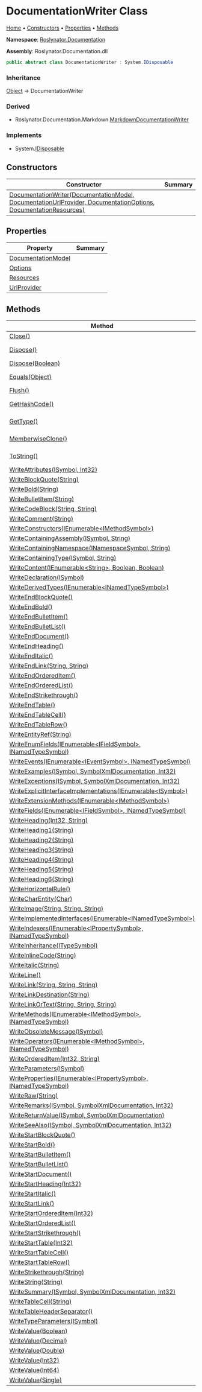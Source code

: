 <a name="_top"></a>

# DocumentationWriter Class

[Home](../../../README.md#_top) &#x2022; [Constructors](#constructors) &#x2022; [Properties](#properties) &#x2022; [Methods](#methods)

**Namespace**: [Roslynator.Documentation](../README.md#_top)

**Assembly**: Roslynator\.Documentation\.dll

```csharp
public abstract class DocumentationWriter : System.IDisposable
```

### Inheritance

[Object](https://docs.microsoft.com/en-us/dotnet/api/system.object) &#x2192; DocumentationWriter

### Derived

* Roslynator\.Documentation\.Markdown\.[MarkdownDocumentationWriter](../Markdown/MarkdownDocumentationWriter/README.md#_top)

### Implements

* System\.[IDisposable](https://docs.microsoft.com/en-us/dotnet/api/system.idisposable)

## Constructors

| Constructor | Summary |
| ----------- | ------- |
| [DocumentationWriter(DocumentationModel, DocumentationUrlProvider, DocumentationOptions, DocumentationResources)](-ctor/README.md#_top) | |

## Properties

| Property | Summary |
| -------- | ------- |
| [DocumentationModel](DocumentationModel/README.md#_top) | |
| [Options](Options/README.md#_top) | |
| [Resources](Resources/README.md#_top) | |
| [UrlProvider](UrlProvider/README.md#_top) | |

## Methods

| Method | Summary |
| ------ | ------- |
| [Close()](Close/README.md#_top) | |
| [Dispose()](Dispose/README.md#Roslynator_Documentation_DocumentationWriter_Dispose) |  \(Implements [IDisposable.Dispose](https://docs.microsoft.com/en-us/dotnet/api/system.idisposable.dispose)\) |
| [Dispose(Boolean)](Dispose/README.md#Roslynator_Documentation_DocumentationWriter_Dispose_System_Boolean_) | |
| [Equals(Object)](https://docs.microsoft.com/en-us/dotnet/api/system.object.equals) |  \(Inherited from [Object](https://docs.microsoft.com/en-us/dotnet/api/system.object)\) |
| [Flush()](Flush/README.md#_top) | |
| [GetHashCode()](https://docs.microsoft.com/en-us/dotnet/api/system.object.gethashcode) |  \(Inherited from [Object](https://docs.microsoft.com/en-us/dotnet/api/system.object)\) |
| [GetType()](https://docs.microsoft.com/en-us/dotnet/api/system.object.gettype) |  \(Inherited from [Object](https://docs.microsoft.com/en-us/dotnet/api/system.object)\) |
| [MemberwiseClone()](https://docs.microsoft.com/en-us/dotnet/api/system.object.memberwiseclone) |  \(Inherited from [Object](https://docs.microsoft.com/en-us/dotnet/api/system.object)\) |
| [ToString()](https://docs.microsoft.com/en-us/dotnet/api/system.object.tostring) |  \(Inherited from [Object](https://docs.microsoft.com/en-us/dotnet/api/system.object)\) |
| [WriteAttributes(ISymbol, Int32)](WriteAttributes/README.md#_top) | |
| [WriteBlockQuote(String)](WriteBlockQuote/README.md#_top) | |
| [WriteBold(String)](WriteBold/README.md#_top) | |
| [WriteBulletItem(String)](WriteBulletItem/README.md#_top) | |
| [WriteCodeBlock(String, String)](WriteCodeBlock/README.md#_top) | |
| [WriteComment(String)](WriteComment/README.md#_top) | |
| [WriteConstructors(IEnumerable\<IMethodSymbol>)](WriteConstructors/README.md#_top) | |
| [WriteContainingAssembly(ISymbol, String)](WriteContainingAssembly/README.md#_top) | |
| [WriteContainingNamespace(INamespaceSymbol, String)](WriteContainingNamespace/README.md#_top) | |
| [WriteContainingType(ISymbol, String)](WriteContainingType/README.md#_top) | |
| [WriteContent(IEnumerable\<String>, Boolean, Boolean)](WriteContent/README.md#_top) | |
| [WriteDeclaration(ISymbol)](WriteDeclaration/README.md#_top) | |
| [WriteDerivedTypes(IEnumerable\<INamedTypeSymbol>)](WriteDerivedTypes/README.md#_top) | |
| [WriteEndBlockQuote()](WriteEndBlockQuote/README.md#_top) | |
| [WriteEndBold()](WriteEndBold/README.md#_top) | |
| [WriteEndBulletItem()](WriteEndBulletItem/README.md#_top) | |
| [WriteEndBulletList()](WriteEndBulletList/README.md#_top) | |
| [WriteEndDocument()](WriteEndDocument/README.md#_top) | |
| [WriteEndHeading()](WriteEndHeading/README.md#_top) | |
| [WriteEndItalic()](WriteEndItalic/README.md#_top) | |
| [WriteEndLink(String, String)](WriteEndLink/README.md#_top) | |
| [WriteEndOrderedItem()](WriteEndOrderedItem/README.md#_top) | |
| [WriteEndOrderedList()](WriteEndOrderedList/README.md#_top) | |
| [WriteEndStrikethrough()](WriteEndStrikethrough/README.md#_top) | |
| [WriteEndTable()](WriteEndTable/README.md#_top) | |
| [WriteEndTableCell()](WriteEndTableCell/README.md#_top) | |
| [WriteEndTableRow()](WriteEndTableRow/README.md#_top) | |
| [WriteEntityRef(String)](WriteEntityRef/README.md#_top) | |
| [WriteEnumFields(IEnumerable\<IFieldSymbol>, INamedTypeSymbol)](WriteEnumFields/README.md#_top) | |
| [WriteEvents(IEnumerable\<IEventSymbol>, INamedTypeSymbol)](WriteEvents/README.md#_top) | |
| [WriteExamples(ISymbol, SymbolXmlDocumentation, Int32)](WriteExamples/README.md#_top) | |
| [WriteExceptions(ISymbol, SymbolXmlDocumentation, Int32)](WriteExceptions/README.md#_top) | |
| [WriteExplicitInterfaceImplementations(IEnumerable\<ISymbol>)](WriteExplicitInterfaceImplementations/README.md#_top) | |
| [WriteExtensionMethods(IEnumerable\<IMethodSymbol>)](WriteExtensionMethods/README.md#_top) | |
| [WriteFields(IEnumerable\<IFieldSymbol>, INamedTypeSymbol)](WriteFields/README.md#_top) | |
| [WriteHeading(Int32, String)](WriteHeading/README.md#_top) | |
| [WriteHeading1(String)](WriteHeading1/README.md#_top) | |
| [WriteHeading2(String)](WriteHeading2/README.md#_top) | |
| [WriteHeading3(String)](WriteHeading3/README.md#_top) | |
| [WriteHeading4(String)](WriteHeading4/README.md#_top) | |
| [WriteHeading5(String)](WriteHeading5/README.md#_top) | |
| [WriteHeading6(String)](WriteHeading6/README.md#_top) | |
| [WriteHorizontalRule()](WriteHorizontalRule/README.md#_top) | |
| [WriteCharEntity(Char)](WriteCharEntity/README.md#_top) | |
| [WriteImage(String, String, String)](WriteImage/README.md#_top) | |
| [WriteImplementedInterfaces(IEnumerable\<INamedTypeSymbol>)](WriteImplementedInterfaces/README.md#_top) | |
| [WriteIndexers(IEnumerable\<IPropertySymbol>, INamedTypeSymbol)](WriteIndexers/README.md#_top) | |
| [WriteInheritance(ITypeSymbol)](WriteInheritance/README.md#_top) | |
| [WriteInlineCode(String)](WriteInlineCode/README.md#_top) | |
| [WriteItalic(String)](WriteItalic/README.md#_top) | |
| [WriteLine()](WriteLine/README.md#_top) | |
| [WriteLink(String, String, String)](WriteLink/README.md#_top) | |
| [WriteLinkDestination(String)](WriteLinkDestination/README.md#_top) | |
| [WriteLinkOrText(String, String, String)](WriteLinkOrText/README.md#_top) | |
| [WriteMethods(IEnumerable\<IMethodSymbol>, INamedTypeSymbol)](WriteMethods/README.md#_top) | |
| [WriteObsoleteMessage(ISymbol)](WriteObsoleteMessage/README.md#_top) | |
| [WriteOperators(IEnumerable\<IMethodSymbol>, INamedTypeSymbol)](WriteOperators/README.md#_top) | |
| [WriteOrderedItem(Int32, String)](WriteOrderedItem/README.md#_top) | |
| [WriteParameters(ISymbol)](WriteParameters/README.md#_top) | |
| [WriteProperties(IEnumerable\<IPropertySymbol>, INamedTypeSymbol)](WriteProperties/README.md#_top) | |
| [WriteRaw(String)](WriteRaw/README.md#_top) | |
| [WriteRemarks(ISymbol, SymbolXmlDocumentation, Int32)](WriteRemarks/README.md#_top) | |
| [WriteReturnValue(ISymbol, SymbolXmlDocumentation)](WriteReturnValue/README.md#_top) | |
| [WriteSeeAlso(ISymbol, SymbolXmlDocumentation, Int32)](WriteSeeAlso/README.md#_top) | |
| [WriteStartBlockQuote()](WriteStartBlockQuote/README.md#_top) | |
| [WriteStartBold()](WriteStartBold/README.md#_top) | |
| [WriteStartBulletItem()](WriteStartBulletItem/README.md#_top) | |
| [WriteStartBulletList()](WriteStartBulletList/README.md#_top) | |
| [WriteStartDocument()](WriteStartDocument/README.md#_top) | |
| [WriteStartHeading(Int32)](WriteStartHeading/README.md#_top) | |
| [WriteStartItalic()](WriteStartItalic/README.md#_top) | |
| [WriteStartLink()](WriteStartLink/README.md#_top) | |
| [WriteStartOrderedItem(Int32)](WriteStartOrderedItem/README.md#_top) | |
| [WriteStartOrderedList()](WriteStartOrderedList/README.md#_top) | |
| [WriteStartStrikethrough()](WriteStartStrikethrough/README.md#_top) | |
| [WriteStartTable(Int32)](WriteStartTable/README.md#_top) | |
| [WriteStartTableCell()](WriteStartTableCell/README.md#_top) | |
| [WriteStartTableRow()](WriteStartTableRow/README.md#_top) | |
| [WriteStrikethrough(String)](WriteStrikethrough/README.md#_top) | |
| [WriteString(String)](WriteString/README.md#_top) | |
| [WriteSummary(ISymbol, SymbolXmlDocumentation, Int32)](WriteSummary/README.md#_top) | |
| [WriteTableCell(String)](WriteTableCell/README.md#_top) | |
| [WriteTableHeaderSeparator()](WriteTableHeaderSeparator/README.md#_top) | |
| [WriteTypeParameters(ISymbol)](WriteTypeParameters/README.md#_top) | |
| [WriteValue(Boolean)](WriteValue/README.md#Roslynator_Documentation_DocumentationWriter_WriteValue_System_Boolean_) | |
| [WriteValue(Decimal)](WriteValue/README.md#Roslynator_Documentation_DocumentationWriter_WriteValue_System_Decimal_) | |
| [WriteValue(Double)](WriteValue/README.md#Roslynator_Documentation_DocumentationWriter_WriteValue_System_Double_) | |
| [WriteValue(Int32)](WriteValue/README.md#Roslynator_Documentation_DocumentationWriter_WriteValue_System_Int32_) | |
| [WriteValue(Int64)](WriteValue/README.md#Roslynator_Documentation_DocumentationWriter_WriteValue_System_Int64_) | |
| [WriteValue(Single)](WriteValue/README.md#Roslynator_Documentation_DocumentationWriter_WriteValue_System_Single_) | |

